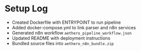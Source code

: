 # Setup Log

- Created Dockerfile with ENTRYPOINT to run pipeline
- Added docker-compose.yml to link parser and n8n services
- Generated n8n workflow `aethero_pipeline_workflow.json`
- Updated README with deployment instructions
- Bundled source files into `aethero_n8n_bundle.zip`
